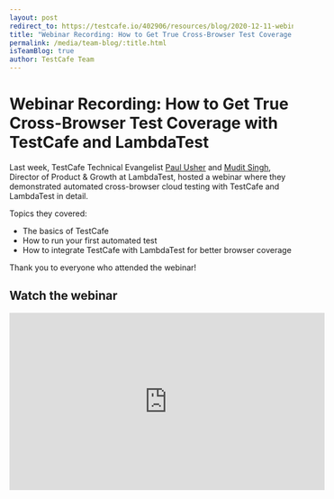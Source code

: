 ```yaml
---
layout: post
redirect_to: https://testcafe.io/402906/resources/blog/2020-12-11-webinar-recording-how-to-get-true-cross-browser-test-coverage-with-testcafe-and-lambdatest
title: "Webinar Recording: How to Get True Cross-Browser Test Coverage with TestCafe and LambdaTest"
permalink: /media/team-blog/:title.html
isTeamBlog: true
author: TestCafe Team
---
```

# Webinar Recording: How to Get True Cross-Browser Test Coverage with TestCafe and LambdaTest

Last week, TestCafe Technical Evangelist [Paul Usher](https://twitter.com/paul__usher) and [Mudit Singh](https://twitter.com/muditsingh5000), Director of Product & Growth at LambdaTest, hosted a webinar where they demonstrated automated cross-browser cloud testing with TestCafe and LambdaTest in detail.

<!--more-->

Topics they covered:

* The basics of TestCafe
* How to run your first automated test
* How to integrate TestCafe with LambdaTest for better browser coverage

Thank you to everyone who attended the webinar!  

## Watch the webinar

<!-- markdownlint-disable MD033 -->

<iframe width="560" height="315" src="https://www.youtube.com/embed/JH4WaoSORDI" frameborder="0" allow="accelerometer; autoplay; encrypted-media; gyroscope; picture-in-picture" allowfullscreen></iframe>

<!-- markdownlint-enable MD033 -->
